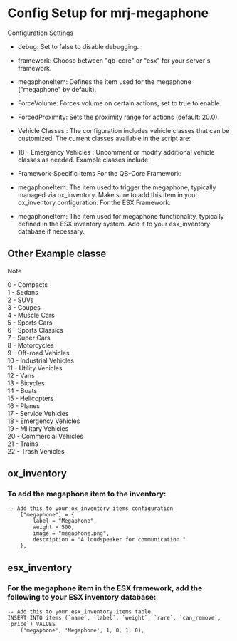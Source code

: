 # Config Setup for mrj-megaphone

Configuration Settings

* debug: Set to false to disable debugging.
* framework: Choose between "qb-core" or "esx" for your server's framework.
* megaphoneItem: Defines the item used for the megaphone ("megaphone" by default).
* ForceVolume: Forces volume on certain actions, set to true to enable.
* ForcedProximity: Sets the proximity range for actions (default: 20.0).
* Vehicle Classes :
The configuration includes vehicle classes that can be customized. The current classes available in the script are:

* 18 - Emergency Vehicles : Uncomment or modify additional vehicle classes as needed. Example classes include:

* Framework-Specific Items
For the QB-Core Framework:

* megaphoneItem: The item used to trigger the megaphone, typically managed via ox_inventory. Make sure to add this item in your ox_inventory configuration.
For the ESX Framework:

* megaphoneItem: The item used for megaphone functionality, typically defined in the ESX inventory system. Add it to your esx_inventory database if necessary.

## Other Example classe
> [!NOTE]
> 0 - Compacts  
> 1 - Sedans  
> 2 - SUVs  
> 3 - Coupes  
> 4 - Muscle Cars  
> 5 - Sports Cars  
> 6 - Sports Classics  
> 7 - Super Cars  
> 8 - Motorcycles  
> 9 - Off-road Vehicles  
> 10 - Industrial Vehicles  
> 11 - Utility Vehicles  
> 12 - Vans  
> 13 - Bicycles  
> 14 - Boats  
> 15 - Helicopters  
> 16 - Planes  
> 17 - Service Vehicles  
> 18 - Emergency Vehicles  
> 19 - Military Vehicles  
> 20 - Commercial Vehicles  
> 21 - Trains  
> 22 - Trash Vehicles

## ox_inventory
### To add the megaphone item to the inventory:
```
-- Add this to your ox_inventory items configuration
    ["megaphone"] = {
        label = "Megaphone",
        weight = 500,
        image = "megaphone.png",
        description = "A loudspeaker for communication."
    },

```
## esx_inventory
### For the megaphone item in the ESX framework, add the following to your ESX inventory database:
```
-- Add this to your esx_inventory items table
INSERT INTO items (`name`, `label`, `weight`, `rare`, `can_remove`, `price`) VALUES
    ('megaphone', 'Megaphone', 1, 0, 1, 0),
```
